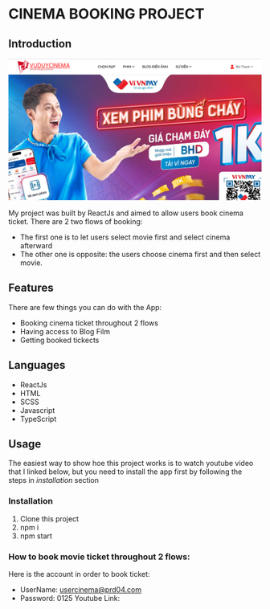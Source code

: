 # CINEMA BOOKING PROJECT

## Introduction

<img src="./Img/HomePage.png">

My project was built by ReactJs and aimed to allow users book cinema ticket. There are 2 two flows of booking:

- The first one is to let users select movie first and select cinema afterward
- The other one is opposite: the users choose cinema first and then select movie.

## Features

There are few things you can do with the App:

- Booking cinema ticket throughout 2 flows
- Having access to Blog Film
- Getting booked tickects

## Languages

- ReactJs
- HTML
- SCSS
- Javascript
- TypeScript

## Usage

The easiest way to show hoe this project works is to watch youtube video that I linked below, but you need to install the app first by following the steps in _installation_ section

### Installation

1.  Clone this project
2.  npm i
3.  npm start

### How to book movie ticket throughout 2 flows:

Here is the account in order to book ticket:

- UserName: usercinema@prd04.com
- Password: 0125
  Youtube Link:
